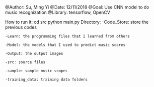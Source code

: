 @Author: Su, Ming Yi
@Date: 12/11/2018
@Goal:
	Use CNN model to do music recognization
@Library: tensorflow, OpenCV

How to run it:
	cd src
	python main.py
Directory:
	-Code_Store: store the previous codes
	
	-Learn: the programming files that I learned from others
	
	-Model: the models that I used to predict music scores
	
	-Output: the output images
	
	-src: source files
	
	-sample: sample music scopes
	
	-training_data: training data folders
	
